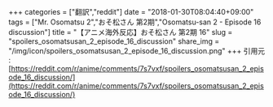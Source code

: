 +++
categories = ["翻訳","reddit"]
date = "2018-01-30T08:04:40+09:00"
tags = ["Mr. Osomatsu 2","おそ松さん 第2期","Osomatsu-san 2 - Episode 16 discussion"]
title = "【アニメ海外反応】おそ松さん 第2期 16"
slug = "spoilers_osomatsusan_2_episode_16_discussion"
share_img = "/img/icon/spoilers_osomatsusan_2_episode_16_discussion.png"
+++
引用元 : [https://reddit.com/r/anime/comments/7s7vxf/spoilers_osomatsusan_2_episode_16_discussion/](https://reddit.com/r/anime/comments/7s7vxf/spoilers_osomatsusan_2_episode_16_discussion/)
